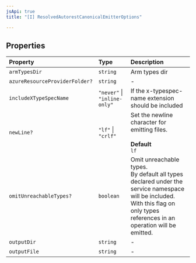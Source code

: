 ```yaml
---
jsApi: true
title: "[I] ResolvedAutorestCanonicalEmitterOptions"

---
```

## Properties

| Property | Type | Description |
| :------ | :------ | :------ |
| `armTypesDir` | `string` | Arm types dir |
| `azureResourceProviderFolder?` | `string` | - |
| `includeXTypeSpecName` | `"never"` \| `"inline-only"` | If the x-typespec-name extension should be included |
| `newLine?` | `"lf"` \| `"crlf"` | Set the newline character for emitting files.<br /><br />**Default**<br />` lf ` |
| `omitUnreachableTypes?` | `boolean` | Omit unreachable types.<br />By default all types declared under the service namespace will be included. With this flag on only types references in an operation will be emitted. |
| `outputDir` | `string` | - |
| `outputFile` | `string` | - |
